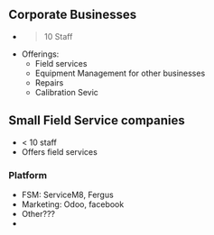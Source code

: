 ## Corporate Businesses
- > 10 Staff
- Offerings:
	- Field services
	- Equipment Management for other businesses
	- Repairs
	- Calibration Sevic
## Small Field Service companies
- < 10 staff
- Offers field services
### Platform
- FSM: ServiceM8, Fergus
- Marketing: Odoo, facebook
- Other???
- 